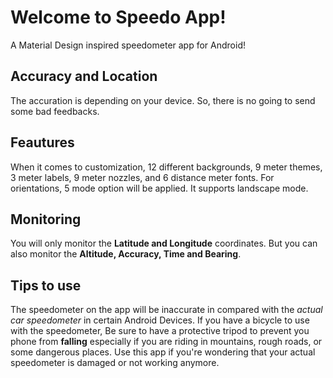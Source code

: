 # Welcome to Speedo App!
A Material Design inspired speedometer app for Android!

## Accuracy and Location
The accuration is depending on your device. So, there is no going to send some bad feedbacks.

## Feautures
When it comes to customization, 12 different backgrounds, 9 meter themes, 3 meter labels, 9 meter nozzles, and 6 distance meter fonts. 
For orientations, 5 mode option will be applied.
It supports landscape mode.

## Monitoring
You will only monitor the **Latitude and Longitude** coordinates. But you can also monitor the **Altitude, Accuracy, Time and Bearing**.

## Tips to use
The speedometer on the app will be inaccurate in compared with the *actual car speedometer* in certain Android Devices. 
If you have a bicycle to use with the speedometer, Be sure to have a protective tripod to prevent you phone from **falling** especially if you are riding in mountains, rough roads, or some dangerous places.
Use this app if you're wondering that your actual speedometer is damaged or not working anymore.
